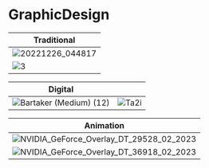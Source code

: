 # GraphicDesign
|Traditional|
|-----|
|![20221226_044817](https://user-images.githubusercontent.com/89361982/218050318-6ba1f63f-2dd2-405e-9267-dd8cfd3e8c6e.jpg)|
|![3](https://user-images.githubusercontent.com/89361982/218050459-f337bd58-129b-4808-bb05-db70ac2b8d84.png)|


|Digital||
|---------|-------|
|![Bartaker (Medium) (12)](https://user-images.githubusercontent.com/89361982/218046912-5c41773d-a2f4-47aa-997c-f5476c8cd943.png)|![Ta2i](https://user-images.githubusercontent.com/89361982/218050168-566c778f-c453-4495-92bc-e121125f2207.png)



|Animation|
|---------|
|![NVIDIA_GeForce_Overlay_DT_29528_02_2023](https://user-images.githubusercontent.com/89361982/218047247-de40c2d4-0dc2-4bbb-a999-4ba8bb2aba10.gif)|
|![NVIDIA_GeForce_Overlay_DT_36918_02_2023](https://user-images.githubusercontent.com/89361982/218047276-47fe966c-9a90-47d7-9f69-5a388e097a7c.gif)|

